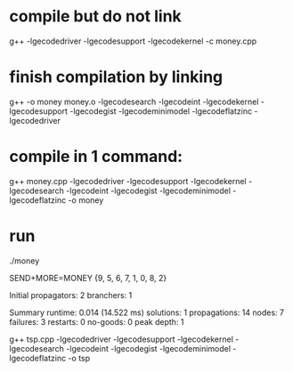 
# compile but do not link
g++ -lgecodedriver -lgecodesupport -lgecodekernel  -c money.cpp

# finish compilation by linking
g++ -o money money.o -lgecodesearch -lgecodeint -lgecodekernel -lgecodesupport -lgecodegist -lgecodeminimodel -lgecodeflatzinc -lgecodedriver

# compile in 1 command:
g++ money.cpp -lgecodedriver -lgecodesupport -lgecodekernel -lgecodesearch -lgecodeint  -lgecodegist -lgecodeminimodel -lgecodeflatzinc -o money

# run
./money




SEND+MORE=MONEY
        {9, 5, 6, 7, 1, 0, 8, 2}

Initial
        propagators: 2
        branchers:   1

Summary
        runtime:      0.014 (14.522 ms)
        solutions:    1
        propagations: 14
        nodes:        7
        failures:     3
        restarts:     0
        no-goods:     0
        peak depth:   1



g++ tsp.cpp -lgecodedriver -lgecodesupport -lgecodekernel -lgecodesearch -lgecodeint  -lgecodegist -lgecodeminimodel -lgecodeflatzinc -o tsp
